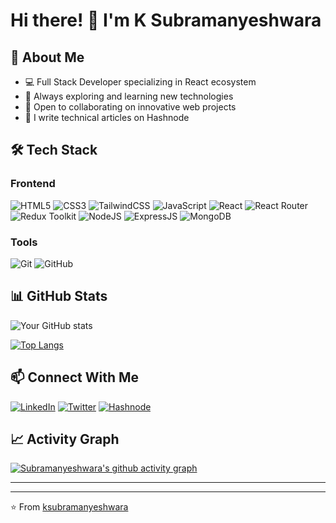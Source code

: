 # Hi there! 👋 I'm K Subramanyeshwara

## 🚀 About Me
- 💻 Full Stack Developer specializing in React ecosystem
- 🌱 Always exploring and learning new technologies
- 👯 Open to collaborating on innovative web projects
- 📝 I write technical articles on Hashnode

## 🛠️ Tech Stack
### Frontend
![HTML5](https://img.shields.io/badge/HTML5-E34F26?style=for-the-badge&logo=html5&logoColor=white)
![CSS3](https://img.shields.io/badge/CSS3-1572B6?style=for-the-badge&logo=css3&logoColor=white)
![TailwindCSS](https://img.shields.io/badge/Tailwind_CSS-38B2AC?style=for-the-badge&logo=tailwind-css&logoColor=white)
![JavaScript](https://img.shields.io/badge/JavaScript-F7DF1E?style=for-the-badge&logo=javascript&logoColor=black)
![React](https://img.shields.io/badge/React-20232A?style=for-the-badge&logo=react&logoColor=61DAFB)
![React Router](https://img.shields.io/badge/reactrouter-CA4245?style=for-the-badge&logo=reactrouter&logoColor=black)
![Redux Toolkit](https://img.shields.io/badge/Redux--ToolKit-593D88?style=for-the-badge&logo=redux&logoColor=white)
![NodeJS](https://img.shields.io/badge/node.js-339933?style=for-the-badge&logo=Node.js&logoColor=white)
![ExpressJS](https://img.shields.io/badge/express.js-000000?style=for-the-badge&logo=express&logoColor=white)
![MongoDB](https://img.shields.io/badge/-MongoDB-13aa52?style=for-the-badge&logo=mongodb&logoColor=white)

### Tools
![Git](https://img.shields.io/badge/Git-F05032?style=for-the-badge&logo=git&logoColor=white)
![GitHub](https://img.shields.io/badge/GitHub-100000?style=for-the-badge&logo=github&logoColor=white)

## 📊 GitHub Stats
![Your GitHub stats](https://github-readme-stats.vercel.app/api?username=ksubramanyeshwara&show_icons=true&theme=radical)

[![Top Langs](https://github-readme-stats.vercel.app/api/top-langs/?username=ksubramanyeshwara&layout=compact&theme=radical)](https://github.com/ksubramanyeshwara)

## 📫 Connect With Me
[![LinkedIn](https://img.shields.io/badge/LinkedIn-0077B5?style=for-the-badge&logo=linkedin&logoColor=white)](https://www.linkedin.com/in/ksubramanyeshwara)
[![Twitter](https://img.shields.io/badge/Twitter-1DA1F2?style=for-the-badge&logo=twitter&logoColor=white)](https://x.com/k__subramanya)
[![Hashnode](https://img.shields.io/badge/Hashnode-2962FF?style=for-the-badge&logo=hashnode&logoColor=white)](https://ksubramanyeshwara.hashnode.dev)
<!-- [![Instagram](https://img.shields.io/badge/Instagram-E4405F?style=for-the-badge&logo=instagram&logoColor=white)](https://instagram.com/ksubramanyeshwara) -->

<!-- ## 🌟 Featured Projects
 You can add your featured projects here once you have them -->
<!-- 1. [Project Name](link) - Brief description
 2. [Project Name](link) - Brief description -->

## 📈 Activity Graph
[![Subramanyeshwara's github activity graph](https://github-readme-activity-graph.vercel.app/graph?username=ksubramanyeshwara&theme=react-dark)](https://github.com/ksubramanyeshwara)

---

<!-- ### 📝 Latest Blog Posts
 BLOG-POST-LIST:START -->
<!-- You can integrate your Hashnode RSS feed here -->
<!-- BLOG-POST-LIST:END -->

---

⭐️ From [ksubramanyeshwara](https://github.com/ksubramanyeshwara)
